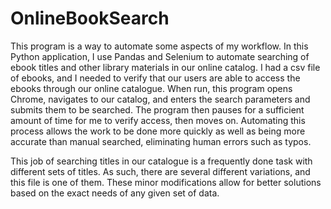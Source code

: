 # OnlineBookSearch

This program is a way to automate some aspects of my workflow. In this Python application, I use Pandas and Selenium to automate searching of ebook titles and other library materials in our online catalog. I had a csv file of ebooks, and I needed to verify that our users are able to access the ebooks through our online catalogue. When run, this program opens Chrome, navigates to our catalog, and enters the search parameters and submits them to be searched. The program then pauses for a sufficient amount of time for me to verify access, then moves on. Automating this process allows the work to be done more quickly as well as being more accurate than manual searched, eliminating human errors such as typos. 

This job of searching titles in our catalogue is a frequently done task with different sets of titles. As such, there are several different variations, and this file is one of them. These minor modifications allow for better solutions based on the exact needs of any given set of data. 
